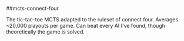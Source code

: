 ##mcts-connect-four

The tic-tac-toe MCTS adapted to the ruleset of connect four. Averages ~20,000 playouts per game. Can beat every AI I've found, though theoretically the game is solved.
